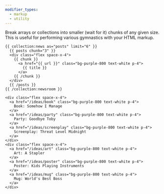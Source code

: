 ```yaml
---
modifier_types:
  - markup
  - utility
---
```

Break arrays or collections into smaller (wait for it) chunks of any given size. This is useful for performing various gymnastics with your HTML markup.


```
{{ collection:news as="posts" limit="6" }}
  {{ posts chunk="3" }} 
  <div class="flex space-x-4">
    {{ chunk }}
      <a href="{{ url }}" class="bg-purple-800 text-white p-4">
        {{ title }}
      </a>
    {{ /chunk }}
  </div>
  {{ /posts }}
{{ /collection:newsroom }}
```

``` output
<div class="flex space-x-4">
  <a href="/ideas/book" class="bg-purple-800 text-white p-4">
    Book: Somehow I Manage
  </a>
  <a href="/ideas/party" class="bg-purple-800 text-white p-4">
    Party: Goodbye Toby
  </a>
  <a href="/ideas/screenplay" class="bg-purple-800 text-white p-4">
    Screenplay: Threat Level Midnight
  </a>
</div>
<div class="flex space-x-4">
  <a href="/ideas/art" class="bg-purple-800 text-white p-4">
    Art: A Stapler
  </a>
  <a href="/ideas/poster" class="bg-purple-800 text-white p-4">
    Poster: Kids Playing Instruments
  </a>
  <a href="/ideas/mug" class="bg-purple-800 text-white p-4">
    Mug: World's Best Boss
  </a>
</div>
```
